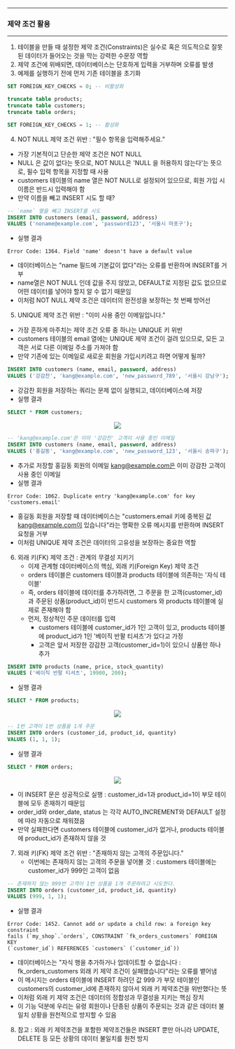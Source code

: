 -----
### 제약 조건 활용
-----
1. 테이블을 만들 때 설정한 제약 조건(Constraints)은 실수로 혹은 의도적으로 잘못된 데이터가 들어오는 것을 막는 강력한 수문장 역할
2. 제약 조건에 위배되면, 데이터베이스는 단호하게 입력을 거부하며 오류를 발생
3. 예제를 실행하기 전에 먼저 기존 테이블을 초기화
```sql
SET FOREIGN_KEY_CHECKS = 0; -- 비활성화

truncate table products;
truncate table customers;
truncate table orders;

SET FOREIGN_KEY_CHECKS = 1; -- 활성화
```

4. NOT NULL 제약 조건 위반 : "필수 항목을 입력해주세요."
  - 가장 기본적이고 단순한 제약 조건은 NOT NULL
  - NULL 은 값이 없다는 뜻으로, NOT NULL은 'NULL 을 허용하지 않는다'는 뜻으로, 필수 입력 항목을 지정할 때 사용
  - customers 테이블의 name 열은 NOT NULL로 설정되어 있으므로, 회원 가입 시 이름은 반드시 입력해야 함
  - 만약 이름을 빼고 INSERT 시도 할 때?
```sql
-- `name` 열을 빼고 INSERT를 시도
INSERT INTO customers (email, password, address)
VALUES ('noname@example.com', 'password123', '서울시 마포구');
```
  - 실행 결과
```
Error Code: 1364. Field 'name' doesn't have a default value
```
  - 데이터베이스는 "name 필드에 기본값이 없다"라는 오류를 반환하며 INSERT를 거부
  - name열은 NOT NULL 인데 값을 주지 않았고, DEFAULT로 지정된 값도 없으므로 어떤 데이터를 넣어야 할지 알 수 없기 때문임
  - 이처럼 NOT NULL 제약 조건은 데이터의 완전성을 보장하는 첫 번째 방어선

5. UNIQUE 제약 조건 위반 : "이미 사용 중인 이메일입니다."
  - 가장 흔하게 마주치는 제약 조건 오류 중 하나는 UNIQUE 키 위반
  - customers 테이블의 email 열에는 UNIQUE 제약 조건이 걸려 있으므로, 모든 고객은 서로 다른 이메일 주소를 가져야 함
  - 만약 기존에 있는 이메일로 새로운 회원을 가입시키려고 하면 어떻게 될까?
```sql
INSERT INTO customers (name, email, password, address)
VALUES ('강감찬', 'kang@example.com', 'new_password_789', '서울시 강남구');
```
   - 강감찬 회원을 저장하는 쿼리는 문제 없이 실행되고, 데이터베이스에 저장
   - 실행 결과
```sql
SELECT * FROM customers;
```
<div align="center">
<img src="https://github.com/user-attachments/assets/da57a690-b526-4176-85b5-7422c4318bbd">
</div>

```sql
-- 'kang@example.com'은 이미 '강감찬' 고객이 사용 중인 이메일
INSERT INTO customers (name, email, password, address)
VALUES ('홍길동', 'kang@example.com', 'new_password_123', '서울시 송파구');
```

   - 추가로 저장할 홍길동 회원의 이메일 kang@example.com은 이미 강감찬 고객이 사용 중인 이메일
   - 실행 결과
```
Error Code: 1062. Duplicate entry 'kang@example.com' for key 'customers.email'
```
   - 홍길동 회원을 저장할 때 데이터베이스는 "customers.email 키에 중복된 값 kang@example.com이 있습니다"라는 명확한 오류 메시지를 반환하며 INSERT 요청을 거부
   - 이처럼 UNIQUE 제약 조건은 데이터의 고유성을 보장하는 중요한 역할

6. 외래 키(FK) 제약 조건 : 관계의 무결성 지키기
   - 이제 관계형 데이터베이스의 핵심, 외래 키(Foreign Key) 제약 조건
   - orders 테이블은 customers 테이블과 products 테이블에 의존하는 '자식 테이블'
   - 즉, orders 테이블에 데이터를 추가하려면, 그 주문을 한 고객(customer_id)과 주문된 상품(product_id)이 반드시 customers 와 products 테이블에 실제로 존재해야 함
   - 먼저, 정상적인 주문 데이터를 입력
     + customers 테이블에 customer_id가 1인 고객이 있고, products 테이블에 product_id가 1인 '베이직 반팔 티셔츠'가 있다고 가정
     + 고객은 앞서 저장한 강감찬 고객(customer_id=1)이 있으니 상품만 하나 추가
```sql
INSERT INTO products (name, price, stock_quantity)
VALUES ('베이직 반팔 티셔츠', 19900, 200);
```
   - 실행 결과
```sql
SELECT * FROM products;
```
<div align="center">
<img src="https://github.com/user-attachments/assets/65118efa-4e8c-479e-be17-ca5412bc15a5">
</div>

```sql
-- 1번 고객이 1번 상품을 1개 주문
INSERT INTO orders (customer_id, product_id, quantity)
VALUES (1, 1, 1);
```
   - 실행 결과
```sql
SELECT * FROM orders;
```
<div align="center">
<img src="https://github.com/user-attachments/assets/7e1f0d6c-aee2-45b8-a90a-1238db8bf53c">
</div>

   - 이 INSERT 문은 성공적으로 실행 : customer_id=1과 product_id=1이 부모 테이블에 모두 존재하기 때문임
   - order_id와 order_date, status 는 각각 AUTO_INCREMENT와 DEFAULT 설정에 따라 자동으로 채워졌음
   - 만약 실패한다면 customers 테이블에 customer_id가 없거나, products 테이블에 product_id가 존재하지 않을 것

7. 외래 키(FK) 제약 조건 위반 : "존재하지 않는 고객의 주문입니다."
   - 이번에는 존재하지 않는 고객의 주문을 넣어볼 것 : customers 테이블에는 customer_id가 999인 고객이 없음
```sql
-- 존재하지 않는 999번 고객이 1번 상품을 1개 주문하려고 시도한다.
INSERT INTO orders (customer_id, product_id, quantity)
VALUES (999, 1, 1);
```
   - 실행 결과
```
Error Code: 1452. Cannot add or update a child row: a foreign key constraint
fails (`my_shop`.`orders`, CONSTRAINT `fk_orders_customers` FOREIGN KEY
(`customer_id`) REFERENCES `customers` (`customer_id`))
```
   - 데이터베이스는 "자식 행을 추가하거나 업데이트할 수 없습니다 : fk_orders_customers 외래 키 제약 조건이 실패했습니다"라는 오류를 뱉어냄
   - 이 메시지는 orders 테이블에 INSERT 하려던 값 999 가 부모 테이블인 customers의 customer_id에 존재하지 않아서 외래 키 제약조건을 위반했다는 뜻
   - 이처럼 외래 키 제약 조건은 데이터의 정합성과 무결성을 지키는 핵심 장치
   - 이 기능 덕분에 우리는 유령 회원이나 단종된 상품이 주문되는 것과 같은 데이터 불일치 상황을 원천적으로 방지할 수 있음

8. 참고 : 외래 키 제약조건을 포함한 제약조건들은 INSERT 뿐만 아니라 UPDATE, DELETE 등 모든 상황의 데이터 불일치를 원천 방지
